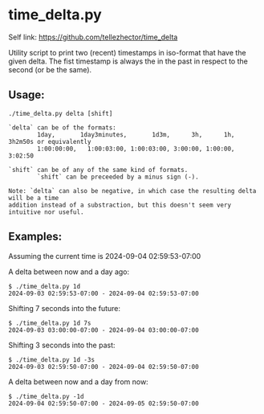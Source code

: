 # time_delta.py

Self link: https://github.com/tellezhector/time_delta

Utility script to print two (recent) timestamps in iso-format that have the given delta.
The fist timestamp is always the in the past in respect to the second (or be the same).

## Usage:

```shell
./time_delta.py delta [shift]

`delta` can be of the formats: 
        1day,       1day3minutes,       1d3m,      3h,      1h, 3h2m50s or equivalently
        1:00:00:00,   1:00:03:00, 1:00:03:00, 3:00:00, 1:00:00, 3:02:50

`shift` can be of any of the same kind of formats.
        `shift` can be preceeded by a minus sign (-).

Note: `delta` can also be negative, in which case the resulting delta will be a time
addition instead of a substraction, but this doesn't seem very intuitive nor useful.
```

## Examples:

Assuming the current time is 2024-09-04 02:59:53-07:00

A delta between now and a day ago:

```shell
$ ./time_delta.py 1d
2024-09-03 02:59:53-07:00 - 2024-09-04 02:59:53-07:00
```

Shifting 7 seconds into the future:

```shell
$ ./time_delta.py 1d 7s
2024-09-03 03:00:00-07:00 - 2024-09-04 03:00:00-07:00
```

Shifting 3 seconds into the past:

```shell
$ ./time_delta.py 1d -3s
2024-09-03 02:59:50-07:00 - 2024-09-04 02:59:50-07:00
```

A delta between now and a day from now:

```shell
$ ./time_delta.py -1d
2024-09-04 02:59:50-07:00 - 2024-09-05 02:59:50-07:00
```